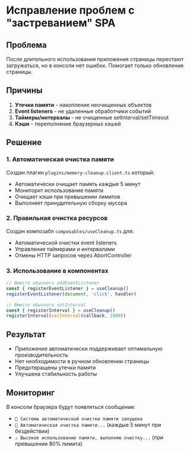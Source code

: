 # Исправление проблем с "застреванием" SPA

## Проблема
После длительного использования приложения страницы перестают загружаться, но в консоли нет ошибок. Помогает только обновление страницы.

## Причины
1. **Утечки памяти** - накопление неочищенных объектов
2. **Event listeners** - не удаленные обработчики событий
3. **Таймеры/интервалы** - не очищенные setInterval/setTimeout
4. **Кэши** - переполнение браузерных кэшей

## Решение

### 1. Автоматическая очистка памяти
Создан плагин `plugins/memory-cleanup.client.ts` который:
- Автоматически очищает память каждые 5 минут
- Мониторит использование памяти
- Очищает кэши при превышении лимитов
- Выполняет принудительную сборку мусора

### 2. Правильная очистка ресурсов
Создан композабл `composables/useCleanup.ts` для:
- Автоматической очистки event listeners
- Управления таймерами и интервалами
- Отмены HTTP запросов через AbortController

### 3. Использование в компонентах
```typescript
// Вместо обычного addEventListener
const { registerEventListener } = useCleanup()
registerEventListener(document, 'click', handler)

// Вместо обычного setInterval
const { registerInterval } = useCleanup()
registerInterval(setInterval(callback, 1000))
```

## Результат
- Приложение автоматически поддерживает оптимальную производительность
- Нет необходимости в ручном обновлении страницы
- Предотвращены утечки памяти
- Улучшена стабильность работы

## Мониторинг
В консоли браузера будут появляться сообщения:
- `🧹 Система автоматической очистки памяти запущена`
- `🧹 Автоматическая очистка памяти...` (каждые 5 минут при бездействии)
- `⚠️ Высокое использование памяти, выполняю очистку...` (при превышении 80% лимита) 